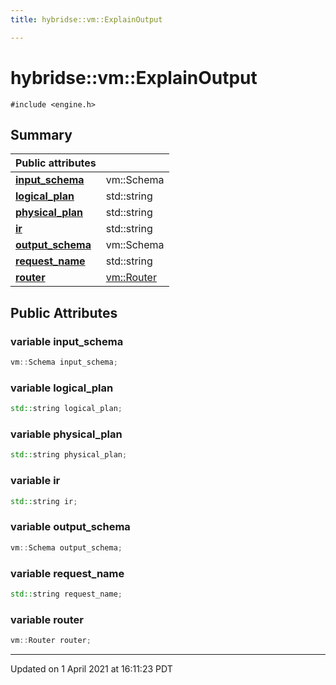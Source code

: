 ```yaml
---
title: hybridse::vm::ExplainOutput

---
```

# hybridse::vm::ExplainOutput



`#include <engine.h>`

## Summary


| Public attributes|    |
| -------------- | -------------- |
| **[input_schema](/hybridse/usage/api/c++/Classes/structhybridse_1_1vm_1_1_explain_output.md#variable-input_schema)**| vm::Schema  |
| **[logical_plan](/hybridse/usage/api/c++/Classes/structhybridse_1_1vm_1_1_explain_output.md#variable-logical_plan)**| std::string  |
| **[physical_plan](/hybridse/usage/api/c++/Classes/structhybridse_1_1vm_1_1_explain_output.md#variable-physical_plan)**| std::string  |
| **[ir](/hybridse/usage/api/c++/Classes/structhybridse_1_1vm_1_1_explain_output.md#variable-ir)**| std::string  |
| **[output_schema](/hybridse/usage/api/c++/Classes/structhybridse_1_1vm_1_1_explain_output.md#variable-output_schema)**| vm::Schema  |
| **[request_name](/hybridse/usage/api/c++/Classes/structhybridse_1_1vm_1_1_explain_output.md#variable-request_name)**| std::string  |
| **[router](/hybridse/usage/api/c++/Classes/structhybridse_1_1vm_1_1_explain_output.md#variable-router)**| [vm::Router](/hybridse/usage/api/c++/Classes/classhybridse_1_1vm_1_1_router.md)  |

## Public Attributes

### variable input_schema

```cpp
vm::Schema input_schema;
```


### variable logical_plan

```cpp
std::string logical_plan;
```


### variable physical_plan

```cpp
std::string physical_plan;
```


### variable ir

```cpp
std::string ir;
```


### variable output_schema

```cpp
vm::Schema output_schema;
```


### variable request_name

```cpp
std::string request_name;
```


### variable router

```cpp
vm::Router router;
```


-------------------------------

Updated on  1 April 2021 at 16:11:23 PDT